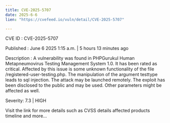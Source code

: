 ```yaml
---
title: CVE-2025-5707
date: 2025-6-6
lien: "https://cvefeed.io/vuln/detail/CVE-2025-5707"

---
```


CVE ID : CVE-2025-5707

Published :  June 6
2025
1:15 a.m. | 5 hours
13 minutes ago

Description : A vulnerability was found in PHPGurukul Human Metapneumovirus Testing Management System 1.0. It has been rated as critical. Affected by this issue is some unknown functionality of the file /registered-user-testing.php. The manipulation of the argument testtype leads to sql injection. The attack may be launched remotely. The exploit has been disclosed to the public and may be used. Other parameters might be affected as well.

Severity: 7.3 | HIGH

Visit the link for more details
such as CVSS details
affected products
timeline
and more...
